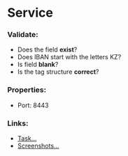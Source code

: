 # Service
### Validate:
* Does the field **exist**?
* Does IBAN start with the letters KZ?
* Is field **blank**?
* Is the tag structurе **correct**?
### Properties:
* Port: 8443
### Links:
* [Task...](https://github.com/sadnessITS/files/blob/master/foranx-practice-task1/task.txt)
* [Screenshots...](https://github.com/sadnessITS/files/tree/master/foranx-practice-task1/screenshots)
